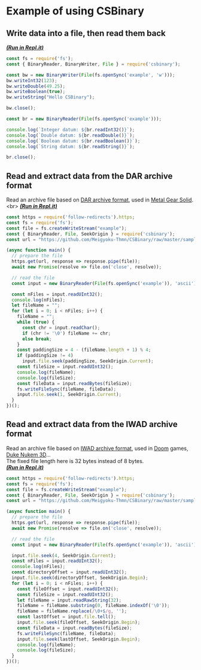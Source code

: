 # Example of using CSBinary
## Write data into a file, then read them back
[***(Run in Repl.it)***](https://repl.it/@Meigyoku_Thmn/CSBinary-Example)
```js
const fs = require('fs');
const { BinaryReader, BinaryWriter, File } = require('csbinary');

const bw = new BinaryWriter(File(fs.openSync('example', 'w')));
bw.writeInt32(123);
bw.writeDouble(49.25);
bw.writeBoolean(true);
bw.writeString("Hello CSBinary");

bw.close();

const br = new BinaryReader(File(fs.openSync('example')));

console.log(`Integer datum: ${br.readInt32()}`);
console.log(`Double datum: ${br.readDouble()}`);
console.log(`Boolean datum: ${br.readBoolean()}`);
console.log(`String datum: ${br.readString()}`);

br.close();
```
## Read and extract data from the DAR archive format
Read an archive file based on [DAR archive format](https://wiki.xentax.com/index.php/Metal_Gear_Solid_DAR),
used in [Metal Gear Solid](https://en.wikipedia.org/wiki/Metal_Gear_Solid_(1998_video_game)).<br>
[***(Run in Repl.it)***](https://repl.it/@Meigyoku_Thmn/CSBinary-Example-Read-DAR-archive-format)
```js
const https = require('follow-redirects').https;
const fs = require('fs');
const file = fs.createWriteStream("example");
const { BinaryReader, File, SeekOrigin } = require('csbinary');
const url = "https://github.com/Meigyoku-Thmn/CSBinary/raw/master/sample/0example.dar";

(async function main() {
  // prepare the file
  https.get(url, response => response.pipe(file));
  await new Promise(resolve => file.on('close', resolve));

  // read the file
  const input = new BinaryReader(File(fs.openSync('example')), 'ascii');

  const nFiles = input.readUInt32();
  console.log(nFiles);
  let fileName = "";
  for (let i = 0; i < nFiles; i++) {
    fileName = "";
    while (true) {
      const chr = input.readChar();
      if (chr != '\0') fileName += chr;
      else break;
    }
    const paddingSize = 4 - (fileName.length + 1) % 4;
    if (paddingSize != 4)
      input.file.seek(paddingSize, SeekOrigin.Current);
    const fileSize = input.readUInt32();
    console.log(fileName);
    console.log(fileSize);
    const fileData = input.readBytes(fileSize);
    fs.writeFileSync(fileName, fileData);
    input.file.seek(1, SeekOrigin.Current);
  }
})();
```
## Read and extract data from the IWAD archive format
Read an archive file based on [IWAD archive format](https://wiki.xentax.com/index.php/WAD_IWAD),
used in [Doom](https://en.wikipedia.org/wiki/Doom_(1993_video_game)) games, [Duke Nukem 3D](https://en.wikipedia.org/wiki/Duke_Nukem_3D)...<br>
The fixed file length here is 32 bytes instead of 8 bytes.<br>
[***(Run in Repl.it)***](https://repl.it/@Meigyoku_Thmn/CSBinary-Example-Read-IWAD-archive-format)
```js
const https = require('follow-redirects').https;
const fs = require('fs');
const file = fs.createWriteStream("example");
const { BinaryReader, File, SeekOrigin } = require('csbinary');
const url = "https://github.com/Meigyoku-Thmn/CSBinary/raw/master/sample/0example.wad";

(async function main() {
  // prepare the file
  https.get(url, response => response.pipe(file));
  await new Promise(resolve => file.on('close', resolve));

  // read the file
  const input = new BinaryReader(File(fs.openSync('example')), 'ascii');

  input.file.seek(4, SeekOrigin.Current);
  const nFiles = input.readUInt32();
  console.log(nFiles);
  const directoryOffset = input.readUInt32();
  input.file.seek(directoryOffset, SeekOrigin.Begin);
  for (let i = 0; i < nFiles; i++) {
    const fileOffset = input.readUInt32();
    const fileSize = input.readUInt32();
    let fileName = input.readRawString(32);
    fileName = fileName.substring(0, fileName.indexOf('\0'));
    fileName = fileName.replace(/\0+$/g, '');
    const lastOffset = input.file.tell();
    input.file.seek(fileOffset, SeekOrigin.Begin);
    const fileData = input.readBytes(fileSize);
    fs.writeFileSync(fileName, fileData);
    input.file.seek(lastOffset, SeekOrigin.Begin);
    console.log(fileName);
    console.log(fileSize);
  }
})();
```
